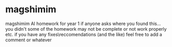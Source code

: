 # magshimim
magshimim AI homework for year 1
if anyone asks where you found this... you didn't 
some of the homework may not be complete or not work properly etc. if you have any fixes\reccomendations (and the like) feel free to add a comment or whatever
